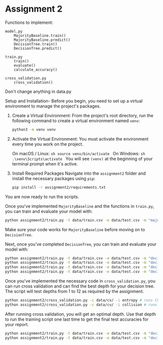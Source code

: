 # Assignment 2

Functions to implement:

```
model.py
    MajorityBaseline.train()
    MajorityBaseline.predict()
    DecisionTree.train()
    DecisionTree.predict()

train.py
    train()
    evaluate()
    calculate_accuracy()

cross_validation.py
    cross_validation()
```
Don't change anything in data.py

Setup and Installation-
Before you begin, you need to set up a virtual environment to manage the project's packages.

1.  Create a Virtual Environment:
    From the project's root directory, run the following command to create a virtual environment named `venv`:
    ```sh
    python3 -m venv venv
    ```

2.  Activate the Virtual Environment:
    You must activate the environment every time you work on the project.

    On macOS / Linux:
        ```sh
        source venv/bin/activate
        ```
    On Windows:
        ```sh
        .\venv\Scripts\activate
        ```
    You will see `(venv)` at the beginning of your terminal prompt when it's active.

3.  Install Required Packages
    Navigate into the `assignment2` folder and install the necessary packages using `pip`:
    ```sh
    pip install -r assignment2/requirements.txt
    ```

You are now ready to run the scripts.


Once you've implemented `MajorityBaseline` and the functions in `train.py`, you can train and evaluate your model with:
```sh
python assignment2/train.py -t data/train.csv -e data/test.csv -m "majority baseline"
```

Make sure your code works for `MajorityBaseline` before moving on to `DecisionTree`. 

Next, once you've completed `DecisionTree`, you can train and evaluate your model with:
```sh
python assignment2/train.py -t data/train.csv -e data/test.csv -m "decision tree"              # runs with no depth limiting
python assignment2/train.py -t data/train.csv -e data/test.csv -m "decision tree" -d 2         # run with a specific depth limit (e.g., 2)
python assignment2/train.py -t data/train.csv -e data/test.csv -m "decision tree" -i collision # runs with "collision entropy" as the ig_criterion instead of "entropy"
python assignment2/train.py -t data/train.csv -e data/test.csv -m "decision tree" -d 2 -i collision # runs with depth_limit=2 and ig_criterion="collision"
```

Once you've implemented the necessary code in `cross_validation.py`, you can run cross validation and can find the best depth for your decision tree. The script will test depths from 1 to 12 as required by the assignment.
```sh
python assignment2/cross_validation.py -c data/cv/ -i entropy # runs CV with entropy which is the default criterion
python assignment2/cross_validation.py -c data/cv/ -i collision # runs CV with collision entropy which is for the bonus
```

After running cross validation, you will get an optimal depth. Use that depth to run the training script one last time to get the final test accuracies for your report.
```sh
python assignment2/train.py -t data/train.csv -e data/test.csv -m "decision tree" -d <Put your BEST_DEPTH_HERE> # for the main task that is the entropy
python assignment2/train.py -t data/train.csv -e data/test.csv -m "decision tree" -d <Put your BEST_DEPTH_HERE> -i collision # for the bonus task that is the collision entropy
```
